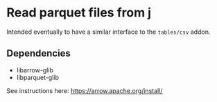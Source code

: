 # Read parquet files from j 

Intended eventually to have a similar interface to the `tables/csv` addon.

## Dependencies

* libarrow-glib
* libparquet-glib

See instructions here: https://arrow.apache.org/install/
